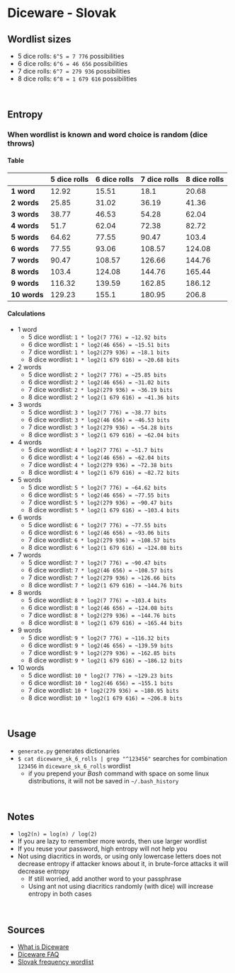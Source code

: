# Diceware - Slovak

## Wordlist sizes
* 5 dice rolls: `6^5 = 7 776` possibilities
* 6 dice rolls: `6^6 = 46 656` possibilities
* 7 dice rolls: `6^7 = 279 936` possibilities
* 8 dice rolls: `6^8 = 1 679 616` possibilities

<br>

## Entropy

### When wordlist is known and word choice is random (dice throws)

#### Table

|  | 5 dice rolls | 6 dice rolls | 7 dice rolls | 8 dice rolls |
| - | - | - | - | - |
| **1 word** | 12.92 | 15.51 | 18.1 | 20.68 |
| **2 words** | 25.85 | 31.02 | 36.19 | 41.36 |
| **3 words** | 38.77 | 46.53 | 54.28 | 62.04 |
| **4 words** | 51.7 | 62.04 | 72.38 | 82.72 |
| **5 words** | 64.62 | 77.55 | 90.47 | 103.4 |
| **6 words** | 77.55 | 93.06 | 108.57 | 124.08 |
| **7 words** | 90.47 | 108.57 | 126.66 | 144.76 |
| **8 words** | 103.4 | 124.08 | 144.76 | 165.44 |
| **9 words** | 116.32 | 139.59 | 162.85 | 186.12 |
| **10 words** | 129.23 | 155.1 | 180.95 | 206.8 |

#### Calculations

* 1 word
    * 5 dice wordlist: `1 * log2(7 776) = ~12.92 bits`
    * 6 dice wordlist: `1 * log2(46 656) = ~15.51 bits`
    * 7 dice wordlist: `1 * log2(279 936) = ~18.1 bits`
    * 8 dice wordlist: `1 * log2(1 679 616) = ~20.68 bits`
* 2 words
    * 5 dice wordlist: `2 * log2(7 776) = ~25.85 bits`
    * 6 dice wordlist: `2 * log2(46 656) = ~31.02 bits`
    * 7 dice wordlist: `2 * log2(279 936) = ~36.19 bits`
    * 8 dice wordlist: `2 * log2(1 679 616) = ~41.36 bits`
* 3 words
    * 5 dice wordlist: `3 * log2(7 776) = ~38.77 bits`
    * 6 dice wordlist: `3 * log2(46 656) = ~46.53 bits`
    * 7 dice wordlist: `3 * log2(279 936) = ~54.28 bits`
    * 8 dice wordlist: `3 * log2(1 679 616) = ~62.04 bits`
* 4 words
    * 5 dice wordlist: `4 * log2(7 776) = ~51.7 bits`
    * 6 dice wordlist: `4 * log2(46 656) = ~62.04 bits`
    * 7 dice wordlist: `4 * log2(279 936) = ~72.38 bits`
    * 8 dice wordlist: `4 * log2(1 679 616) = ~82.72 bits`
* 5 words
    * 5 dice wordlist: `5 * log2(7 776) = ~64.62 bits`
    * 6 dice wordlist: `5 * log2(46 656) = ~77.55 bits`
    * 7 dice wordlist: `5 * log2(279 936) = ~90.47 bits`
    * 8 dice wordlist: `5 * log2(1 679 616) = ~103.4 bits`
* 6 words
    * 5 dice wordlist: `6 * log2(7 776) = ~77.55 bits`
    * 6 dice wordlist: `6 * log2(46 656) = ~93.06 bits`
    * 7 dice wordlist: `6 * log2(279 936) = ~108.57 bits`
    * 8 dice wordlist: `6 * log2(1 679 616) = ~124.08 bits`
* 7 words
    * 5 dice wordlist: `7 * log2(7 776) = ~90.47 bits`
    * 6 dice wordlist: `7 * log2(46 656) = ~108.57 bits`
    * 7 dice wordlist: `7 * log2(279 936) = ~126.66 bits`
    * 8 dice wordlist: `7 * log2(1 679 616) = ~144.76 bits`
* 8 words
    * 5 dice wordlist: `8 * log2(7 776) = ~103.4 bits`
    * 6 dice wordlist: `8 * log2(46 656) = ~124.08 bits`
    * 7 dice wordlist: `8 * log2(279 936) = ~144.76 bits`
    * 8 dice wordlist: `8 * log2(1 679 616) = ~165.44 bits`
* 9 words
    * 5 dice wordlist: `9 * log2(7 776) = ~116.32 bits`
    * 6 dice wordlist: `9 * log2(46 656) = ~139.59 bits`
    * 7 dice wordlist: `9 * log2(279 936) = ~162.85 bits`
    * 8 dice wordlist: `9 * log2(1 679 616) = ~186.12 bits`
* 10 words
    * 5 dice wordlist: `10 * log2(7 776) = ~129.23 bits`
    * 6 dice wordlist: `10 * log2(46 656) = ~155.1 bits`
    * 7 dice wordlist: `10 * log2(279 936) = ~180.95 bits`
    * 8 dice wordlist: `10 * log2(1 679 616) = ~206.8 bits`

<br>

## Usage
* `generate.py` generates dictionaries
* `$ cat diceware_sk_6_rolls | grep "^123456"` searches for combination `123456` in `diceware_sk_6_rolls` wordlist
    * if you prepend your *Bash* command with space on some linux distributions, it will not be saved in `~/.bash_history`

<br>

## Notes
* `log2(n) = log(n) / log(2)`
* If you are lazy to remember more words, then use larger wordlist
* If you reuse your password, high entropy will not help you
* Not using diacritics in words, or using only lowercase letters does not decrease entropy if attacker knows about it, in brute-force attacks it will decrease entropy
    * If still worried, add another word to your passphrase
    * Using ant not using diacritics randomly (with dice) will increase entropy in both cases

<br>

## Sources
* [What is Diceware](http://world.std.com/~reinhold/diceware.html)
* [Diceware FAQ](http://world.std.com/%7Ereinhold/dicewarefaq.html)
* [Slovak frequency wordlist](https://p.brm.sk/sk_wordlist/)